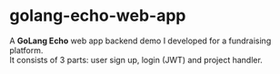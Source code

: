 # golang-echo-web-app
A **GoLang Echo** web app backend demo I developed for a fundraising platform.</br>
It consists of 3 parts: user sign up, login (JWT) and project handler.
